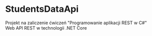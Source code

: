 # StudentsDataApi
Projekt na zaliczenie ćwiczeń "Programowanie aplikacji REST w C#" <br/>
Web API REST w technologii .NET Core <br/>
